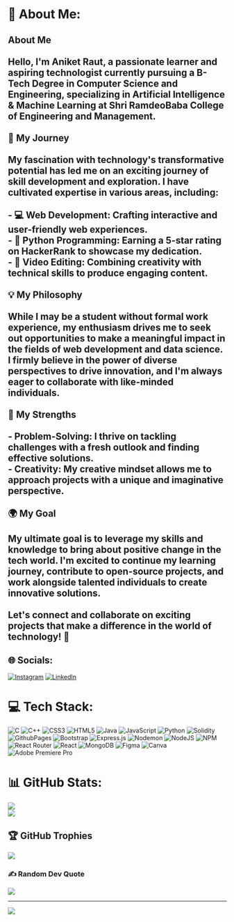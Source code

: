 # 💫 About Me:
## About Me<br><br>Hello, I'm Aniket Raut, a passionate learner and aspiring technologist currently pursuing a B-Tech Degree in Computer Science and Engineering, specializing in Artificial Intelligence & Machine Learning at Shri RamdeoBaba College of Engineering and Management.<br><br>🚀 My Journey<br><br>My fascination with technology's transformative potential has led me on an exciting journey of skill development and exploration. I have cultivated expertise in various areas, including:<br><br>- 💻 **Web Development**: Crafting interactive and user-friendly web experiences.<br>- 🐍 **Python Programming**: Earning a 5-star rating on HackerRank to showcase my dedication.<br>- 🎥 **Video Editing**: Combining creativity with technical skills to produce engaging content.<br><br> 💡 My Philosophy<br><br>While I may be a student without formal work experience, my enthusiasm drives me to seek out opportunities to make a meaningful impact in the fields of web development and data science. I firmly believe in the power of diverse perspectives to drive innovation, and I'm always eager to collaborate with like-minded individuals.<br><br>🌟 My Strengths<br><br>- **Problem-Solving**: I thrive on tackling challenges with a fresh outlook and finding effective solutions.<br>- **Creativity**: My creative mindset allows me to approach projects with a unique and imaginative perspective.<br><br> 🌍 My Goal<br><br>My ultimate goal is to leverage my skills and knowledge to bring about positive change in the tech world. I'm excited to continue my learning journey, contribute to open-source projects, and work alongside talented individuals to create innovative solutions.<br><br>Let's connect and collaborate on exciting projects that make a difference in the world of technology! 🌟<br>


## 🌐 Socials:
[![Instagram](https://img.shields.io/badge/Instagram-%23E4405F.svg?logo=Instagram&logoColor=white)](https://instagram.com/@_ani_ket.22) [![LinkedIn](https://img.shields.io/badge/LinkedIn-%230077B5.svg?logo=linkedin&logoColor=white)](https://linkedin.com/in/aniketraut16) 

# 💻 Tech Stack:
![C](https://img.shields.io/badge/c-%2300599C.svg?style=plastic&logo=c&logoColor=white) ![C++](https://img.shields.io/badge/c++-%2300599C.svg?style=plastic&logo=c%2B%2B&logoColor=white) ![CSS3](https://img.shields.io/badge/css3-%231572B6.svg?style=plastic&logo=css3&logoColor=white) ![HTML5](https://img.shields.io/badge/html5-%23E34F26.svg?style=plastic&logo=html5&logoColor=white) ![Java](https://img.shields.io/badge/java-%23ED8B00.svg?style=plastic&logo=openjdk&logoColor=white) ![JavaScript](https://img.shields.io/badge/javascript-%23323330.svg?style=plastic&logo=javascript&logoColor=%23F7DF1E) ![Python](https://img.shields.io/badge/python-3670A0?style=plastic&logo=python&logoColor=ffdd54) ![Solidity](https://img.shields.io/badge/Solidity-%23363636.svg?style=plastic&logo=solidity&logoColor=white) ![GithubPages](https://img.shields.io/badge/github%20pages-121013?style=plastic&logo=github&logoColor=white) ![Bootstrap](https://img.shields.io/badge/bootstrap-%238511FA.svg?style=plastic&logo=bootstrap&logoColor=white) ![Express.js](https://img.shields.io/badge/express.js-%23404d59.svg?style=plastic&logo=express&logoColor=%2361DAFB) ![Nodemon](https://img.shields.io/badge/NODEMON-%23323330.svg?style=plastic&logo=nodemon&logoColor=%BBDEAD) ![NodeJS](https://img.shields.io/badge/node.js-6DA55F?style=plastic&logo=node.js&logoColor=white) ![NPM](https://img.shields.io/badge/NPM-%23CB3837.svg?style=plastic&logo=npm&logoColor=white) ![React Router](https://img.shields.io/badge/React_Router-CA4245?style=plastic&logo=react-router&logoColor=white) ![React](https://img.shields.io/badge/react-%2320232a.svg?style=plastic&logo=react&logoColor=%2361DAFB) ![MongoDB](https://img.shields.io/badge/MongoDB-%234ea94b.svg?style=plastic&logo=mongodb&logoColor=white) ![Figma](https://img.shields.io/badge/figma-%23F24E1E.svg?style=plastic&logo=figma&logoColor=white) ![Canva](https://img.shields.io/badge/Canva-%2300C4CC.svg?style=plastic&logo=Canva&logoColor=white) ![Adobe Premiere Pro](https://img.shields.io/badge/Adobe%20Premiere%20Pro-9999FF.svg?style=plastic&logo=Adobe%20Premiere%20Pro&logoColor=white)
# 📊 GitHub Stats:
![](https://github-readme-streak-stats.herokuapp.com/?user=aniketraut16&theme=shades-of-purple&hide_border=true)<br/>
![](https://github-readme-stats.vercel.app/api/top-langs/?username=aniketraut16&theme=shades-of-purple&hide_border=true&include_all_commits=true&count_private=true&layout=compact)

## 🏆 GitHub Trophies
![](https://github-profile-trophy.vercel.app/?username=aniketraut16&theme=dracula&no-frame=true&no-bg=false&margin-w=4)

### ✍️ Random Dev Quote
![](https://quotes-github-readme.vercel.app/api?type=horizontal&theme=tokyonight)

---
[![](https://visitcount.itsvg.in/api?id=aniketraut16&icon=2&color=6)](https://visitcount.itsvg.in)

<!-- Proudly created with GPRM ( https://gprm.itsvg.in ) -->

